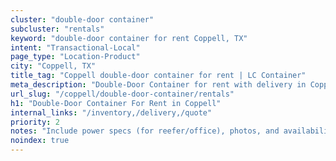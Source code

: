 ```yaml
---
cluster: "double-door container"
subcluster: "rentals"
keyword: "double-door container for rent Coppell, TX"
intent: "Transactional-Local"
page_type: "Location-Product"
city: "Coppell, TX"
title_tag: "Coppell double-door container for rent | LC Container"
meta_description: "Double-Door Container for rent with delivery in Coppell, TX. LC Container — local Since 2003. Get pricing today."
url_slug: "/coppell/double-door-container/rentals"
h1: "Double-Door Container For Rent in Coppell"
internal_links: "/inventory,/delivery,/quote"
priority: 2
notes: "Include power specs (for reefer/office), photos, and availability."
noindex: true
---
```


<!-- TODO: Add unique city/inventory copy, images, and internal links here. -->
